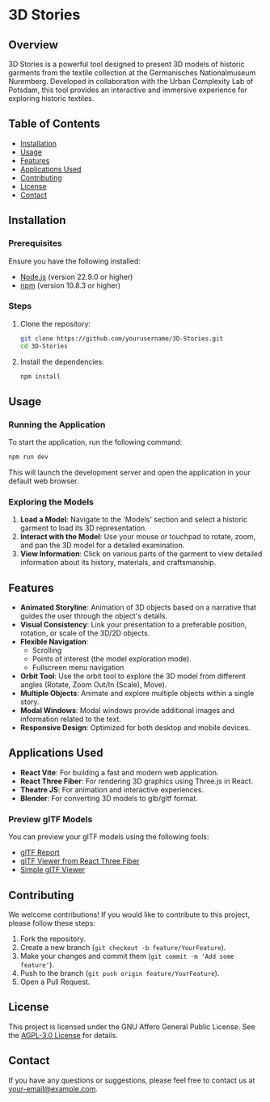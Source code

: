 # 3D Stories

## Overview

3D Stories is a powerful tool designed to present 3D models of historic garments from the textile collection at the Germanisches Nationalmuseum Nuremberg. Developed in collaboration with the Urban Complexity Lab of Potsdam, this tool provides an interactive and immersive experience for exploring historic textiles.

## Table of Contents

- [Installation](#installation)
- [Usage](#usage)
- [Features](#features)
- [Applications Used](#applications-used)
- [Contributing](#contributing)
- [License](#license)
- [Contact](#contact)

## Installation

### Prerequisites

Ensure you have the following installed:

- [Node.js](https://nodejs.org/) (version 22.9.0 or higher)
- [npm](https://www.npmjs.com/) (version 10.8.3 or higher)

### Steps

1. Clone the repository:
   ```bash
   git clone https://github.com/yourusername/3D-Stories.git
   cd 3D-Stories
   ```
2. Install the dependencies:
   ```bash
   npm install
   ```

## Usage

### Running the Application

To start the application, run the following command:

```bash
npm run dev
```

This will launch the development server and open the application in your default web browser.

### Exploring the Models

1. **Load a Model**: Navigate to the 'Models' section and select a historic garment to load its 3D representation.
2. **Interact with the Model**: Use your mouse or touchpad to rotate, zoom, and pan the 3D model for a detailed examination.
3. **View Information**: Click on various parts of the garment to view detailed information about its history, materials, and craftsmanship.

## Features

- **Animated Storyline**: Animation of 3D objects based on a narrative that guides the user through the object's details.
- **Visual Consistency**: Link your presentation to a preferable position, rotation, or scale of the 3D/2D objects.
- **Flexible Navigation**:
  - Scrolling
  - Points of interest (the model exploration mode).
  - Fullscreen menu navigation
- **Orbit Tool**: Use the orbit tool to explore the 3D model from different angles (Rotate, Zoom Out/In (Scale), Move).
- **Multiple Objects**: Animate and explore multiple objects within a single story.
- **Modal Windows**: Modal windows provide additional images and information related to the text.
- **Responsive Design**: Optimized for both desktop and mobile devices.

## Applications Used

- **React Vite**: For building a fast and modern web application.
- **React Three Fiber**: For rendering 3D graphics using Three.js in React.
- **Theatre JS**: For animation and interactive experiences.
- **Blender**: For converting 3D models to glb/gltf format.

### Preview glTF Models

You can preview your glTF models using the following tools:

- [glTF Report](https://gltf.report/)
- [glTF Viewer from React Three Fiber](https://gltf.pmnd.rs/)
- [Simple glTF Viewer](https://gltf-viewer.donmccurdy.com/)

## Contributing

We welcome contributions! If you would like to contribute to this project, please follow these steps:

1. Fork the repository.
2. Create a new branch (`git checkout -b feature/YourFeature`).
3. Make your changes and commit them (`git commit -m 'Add some feature'`).
4. Push to the branch (`git push origin feature/YourFeature`).
5. Open a Pull Request.

## License

This project is licensed under the GNU Affero General Public License. See the [AGPL-3.0 License](https://www.gnu.org/licenses/agpl-3.0.en.html) for details.

## Contact

If you have any questions or suggestions, please feel free to contact us at your-email@example.com.
